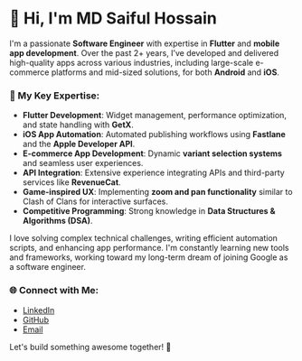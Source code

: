 # 👋 Hi, I'm MD Saiful Hossain

I'm a passionate **Software Engineer** with expertise in **Flutter** and **mobile app development**. Over the past 2+ years, I’ve developed and delivered high-quality apps across various industries, including large-scale e-commerce platforms and mid-sized solutions, for both **Android** and **iOS**.

### 🔧 My Key Expertise:
- **Flutter Development**: Widget management, performance optimization, and state handling with **GetX**.
- **iOS App Automation**: Automated publishing workflows using **Fastlane** and the **Apple Developer API**.
- **E-commerce App Development**: Dynamic **variant selection systems** and seamless user experiences.
- **API Integration**: Extensive experience integrating APIs and third-party services like **RevenueCat**.
- **Game-inspired UX**: Implementing **zoom and pan functionality** similar to Clash of Clans for interactive surfaces.
- **Competitive Programming**: Strong knowledge in **Data Structures & Algorithms (DSA)**.

I love solving complex technical challenges, writing efficient automation scripts, and enhancing app performance. I'm constantly learning new tools and frameworks, working toward my long-term dream of joining Google as a software engineer.

### 🌐 Connect with Me:
- [LinkedIn](https://www.linkedin.com/in/md-saiful-hossain-053190225/)
- [GitHub](https://github.com/eamon831)
- [Email](mailto:mdsaiful.rbs@gmail.com)

Let's build something awesome together! 🚀
